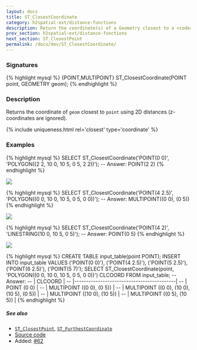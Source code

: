 ```yaml
---
layout: docs
title: ST_ClosestCoordinate
category: h2spatial-ext/distance-functions
description: Return the coordinate(s) of a Geometry closest to a <code>POINT</code>
prev_section: h2spatial-ext/distance-functions
next_section: ST_ClosestPoint
permalink: /docs/dev/ST_ClosestCoordinate/
---
```


### Signatures

{% highlight mysql %}
{POINT,MULTIPOINT} ST_ClosestCoordinate(POINT point, GEOMETRY geom);
{% endhighlight %}

### Description

Returns the coordinate of `geom` closest to `point` using 2D distances
(z-coordinates are ignored).

{% include uniqueness.html rel='closest' type='coordinate' %}

### Examples

{% highlight mysql %}
SELECT ST_ClosestCoordinate('POINT(0 0)', 
                            'POLYGON((2 2, 10 0, 10 5, 0 5, 2 2))');
-- Answer: POINT(2 2)
{% endhighlight %}

<img class="displayed" src="../ST_ClosestCoordinate_1.png"/>

{% highlight mysql %}
SELECT ST_ClosestCoordinate('POINT(4 2.5)', 
                            'POLYGON((0 0, 10 0, 10 5, 0 5, 0 0))');
-- Answer: MULTIPOINT((0 0), (0 5))
{% endhighlight %}

<img class="displayed" src="../ST_ClosestCoordinate_2.png"/>

{% highlight mysql %}
SELECT ST_ClosestCoordinate('POINT(4 2)', 
                            'LINESTRING(10 0, 10 5, 0 5)');
-- Answer: POINT(0 5)
{% endhighlight %}

<img class="displayed" src="../ST_ClosestCoordinate_3.png"/>

{% highlight mysql %}
CREATE TABLE input_table(point POINT);
INSERT INTO input_table VALUES
    ('POINT(0 0)'),
    ('POINT(4 2.5)'),
    ('POINT(5 2.5)'),
    ('POINT(6 2.5)'),
    ('POINT(5 7)');
SELECT ST_ClosestCoordinate(point, 
    'POLYGON((0 0, 10 0, 10 5, 0 5, 0 0))') CLCOORD FROM input_table;
-- Answer:
--    |                 CLCOORD                   |
--    |-------------------------------------------|
--    | POINT (0 0)                               |
--    | MULTIPOINT ((0 0), (0 5))                 |
--    | MULTIPOINT ((0 0), (10 0), (10 5), (0 5)) |
--    | MULTIPOINT ((10 0), (10 5))               |
--    | MULTIPOINT ((0 5), (10 5))                |
{% endhighlight %}

##### See also

* [`ST_ClosestPoint`](../ST_ClosestPoint), [`ST_FurthestCoordinate`](../ST_FurthestCoordinate)
* <a href="https://github.com/irstv/H2GIS/blob/master/h2spatial-ext/src/main/java/org/h2gis/h2spatialext/function/spatial/distance/ST_ClosestCoordinate.java" target="_blank">Source code</a>
* Added: <a href="https://github.com/irstv/H2GIS/pull/62" target="_blank">#62</a>
